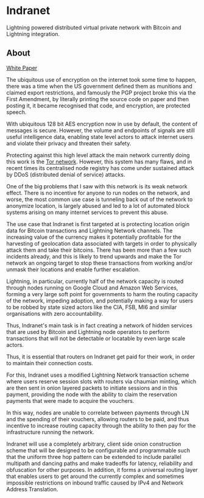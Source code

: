 # Indranet

Lightning powered distributed virtual private network with Bitcoin and Lightning
integration.

## About

[White Paper](doc/whitepaper.md)

The ubiquitous use of encryption on the internet took some time to happen, 
there was a time when the US government defined them as munitions and 
claimed export restrictions, and famously the PGP project broke this via the 
First Amendment, by literally printing the source code on paper and then 
posting it, it became recognised that code, and encryption, are protected 
speech.

With ubiquitous 128 bit AES encryption now in use by default, the content of 
messages is secure. However, the volume and endpoints of signals are still 
useful intelligence data, enabling state level actors to attack internet 
users and violate their privacy and threaten their safety. 

Protecting against this high level attack the main network currently doing 
this work is the [Tor network](https://torproject.org). However, this system 
has many flaws, and in recent times its centralised node registry has come 
under sustained attack by DDoS (distributed denial of service) attacks.

One of the big problems that I saw with this network is its weak network 
effect. There is no incentive for anyone to run nodes on the network, and 
worse, the most common use case is tunneling back out of the network to 
anonymize location, is largely abused and led to a lot of automated block 
systems arising on many internet services to prevent this abuse.

The use case that Indranet is first targeted at is protecting location 
origin data for Bitcoin transactions and Lightning Network channels. The 
increasing value of the currency makes it potentially profitable for the 
harvesting of geolocation data associated with targets in order to 
physically attack them and take their bitcoins. There has been more than a 
few such incidents already, and this is likely to trend upwards and make the 
Tor network an ongoing target to stop these transactions from working and/or 
unmask their locations and enable further escalation.

Lightning, in particular, currently half of the network capacity is routed 
through nodes running on Google Cloud and Amazon Web Services, forming a 
very large soft point for governments to harm the routing capacity of the 
network, impeding adoption, and potentially making a way for users to be 
robbed by state sized actors like the CIA, FSB, MI6 and similar 
organisations with zero accountability.

Thus, Indranet's main task is in fact creating a network of hidden services 
that are used by Bitcoin and Lightning node operators to perform 
transactions that will not be detectable or locatable by even large scale 
actors.

Thus, it is essential that routers on Indranet get paid for their work, in 
order to maintain their connection costs.

For this, Indranet uses a modified Lightning Network transaction scheme 
where users reserve session slots with routers via chaumian minting, which 
are then sent in onion layered packets to initiate sessions and in this 
payment, providing the node with the ability to claim the reservation 
payments that were made to acquire the vouchers.

In this way, nodes are unable to correlate between payments through LN and 
the spending of their vouchers, allowing routers to be paid, and thus 
incentive to increase routing capacity through the ability to then pay for 
the infrastructure running the network.

Indranet will use a completely arbitrary, client side onion construction 
scheme that will be designed to be configurable and programmable such that 
the uniform three hop pattern can be extended to include parallel multipath and 
dancing paths and make tradeoffs for latency, reliability and obfuscation 
for other purposes. In addition, it forms a universal routing layer that 
enables users to get around the currently complex and sometimes impossible 
restrictions on inbound traffic caused by IPv4 and Network Address Translation.